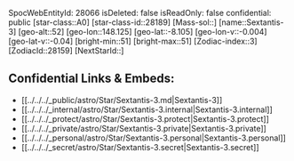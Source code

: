 ﻿---
location: [-8.105,-148.125,52]
type: Star
tags:
- astro/Star

---
SpocWebEntityId: 28066
isDeleted: false
isReadOnly: false
confidential: public
[star-class::A0]
[star-class-id::28189]
[Mass-sol::]
[name::Sextantis-3]
[geo-alt::52]
[geo-lon::148.125]
[geo-lat::-8.105]
[geo-lon-v::-0.004]
[geo-lat-v::-0.04]
[bright-min::51]
[bright-max::51]
[Zodiac-index::3]
[ZodiacId::28159]
[NextStarId::]



## Confidential Links & Embeds: 
- [[../../../_public/astro/Star/Sextantis-3.md|Sextantis-3]] 
- [[../../../_internal/astro/Star/Sextantis-3.internal|Sextantis-3.internal]] 
- [[../../../_protect/astro/Star/Sextantis-3.protect|Sextantis-3.protect]] 
- [[../../../_private/astro/Star/Sextantis-3.private|Sextantis-3.private]] 
- [[../../../_personal/astro/Star/Sextantis-3.personal|Sextantis-3.personal]] 
- [[../../../_secret/astro/Star/Sextantis-3.secret|Sextantis-3.secret]] 
